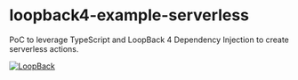 # loopback4-example-serverless

PoC to leverage TypeScript and LoopBack 4 Dependency Injection to create serverless actions.

[![LoopBack](http://loopback.io/images/overview/powered-by-LB-xs.png)](http://loopback.io/)
